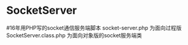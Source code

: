 # SocketServer
#16年用PHP写的socket通信服务端脚本
socket-server.php 为面向过程版
SocketServer.class.php 为面向对象版的socket服务端类
